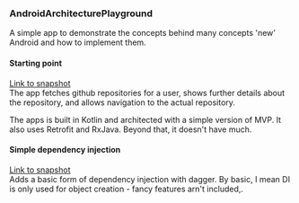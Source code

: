 ### AndroidArchitecturePlayground
A simple app to demonstrate the concepts behind many concepts 'new' Android and how to implement them.

#### Starting point 
[Link to snapshot](https://github.com/enyciaa/AndroidArchitecturePlayground/tree/1.0.0)  
The app fetches github repositories for a user, shows further details about the repository, and allows navigation to the actual repository.

The apps is built in Kotlin and architected with a simple version of MVP. It also uses Retrofit and RxJava. Beyond that, it doesn't have much.

#### Simple dependency injection 
[Link to snapshot](https://github.com/enyciaa/AndroidArchitecturePlayground/tree/1.1.0)  
Adds a basic form of dependency injection with dagger. By basic, I mean DI is only used for object creation - fancy features arn't included,.
